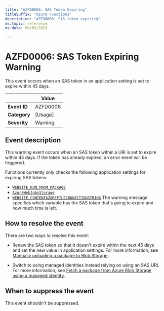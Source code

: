 ```yaml
---
title: "AZFD0006: SAS Token Expiring"
titleSuffix: "Azure Functions"
description: "AZFD0006: SAS token expiring"
ms.topic: reference
ms.date: 08/03/2023

---
```


# AZFD0006: SAS Token Expiring Warning


This event occurs when an SAS token in an application setting is set to expire within 45 days.


| | Value |
|-|-|
| **Event ID** |AZFD0006|
| **Category** |[Usage]|
| **Severity** |Warning|

## Event description

This warning event occurs when an SAS token within a URI is set to expire within 45 days. If the token has already expired, an error event will be triggered.


Functions currently only checks the following application settings for expiring SAS tokens: 
+ [`WEBSITE_RUN_FROM_PACKAGE`](../../functions-app-settings.md#website_run_from_package) 
+ [`AzureWebJobsStorage`](../../functions-app-settings.md#azurewebjobsstorage)
+ [`WEBSITE_CONTENTAZUREFILECONNECTIONSTRING`](../../functions-app-settings.md#website_contentazurefileconnectionstring)
The warning message specifies which variable has the SAS token that's going to expire and how much time is left.



## How to resolve the event

There are two ways to resolve this event:

+ Renew the SAS token so that it doesn't expire within the next 45 days and set the new value in application settings. For more information, see [Manually uploading a package to Blob Storage](../../run-functions-from-deployment-package.md#manually-uploading-a-package-to-blob-storage).

+ Switch to using managed identities instead relying on using an SAS URI. For more information, see [Fetch a package from Azure Blob Storage using a managed identity](../../run-functions-from-deployment-package.md#fetch-a-package-from-azure-blob-storage-using-a-managed-identity).


## When to suppress the event

This event shouldn't be suppressed.
